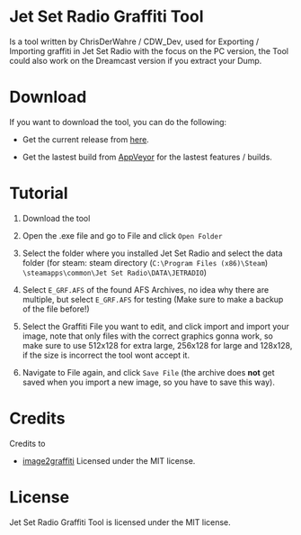 ﻿# Jet Set Radio Graffiti Tool
Is a tool written by ChrisDerWahre / CDW_Dev, used for Exporting / Importing graffiti in Jet Set Radio with the focus on the PC version, the Tool could also work on the Dreamcast version if you extract your Dump.

# Download
If you want to download the tool, you can do the following:

 - Get the current release from [here](https://github.com/chrisderwahre/JSRGraffitiTool/releases).

 - Get the lastest build from [AppVeyor](https://ci.appveyor.com/project/chrisderwahre/jsrgraffititool/build/artifacts) for the lastest features / builds.

# Tutorial
1. Download the tool

2. Open the .exe file and go to File and click `Open Folder`

3. Select the folder where you installed Jet Set Radio and select the data folder (for steam: steam directory (`C:\Program Files (x86)\Steam`) `\steamapps\common\Jet Set Radio\DATA\JETRADIO`)

4. Select `E_GRF.AFS` of the found AFS Archives, no idea why there are multiple, but select `E_GRF.AFS` for testing (Make sure to make a backup of the file before!)

5. Select the Graffiti File you want to edit, and click import and import your image, note that only files with the correct graphics gonna work, so make sure to use 512x128 for extra large, 256x128 for large and 128x128, if the size is incorrect the tool wont accept it.

6. Navigate to File again, and click `Save File` (the archive does **not** get saved when you import a new image, so you have to save this way).

# Credits
Credits to 
 - [image2graffiti](https://code.google.com/p/image2graffiti) Licensed under the MIT license.

# License
 Jet Set Radio Graffiti Tool is licensed under the MIT license.
